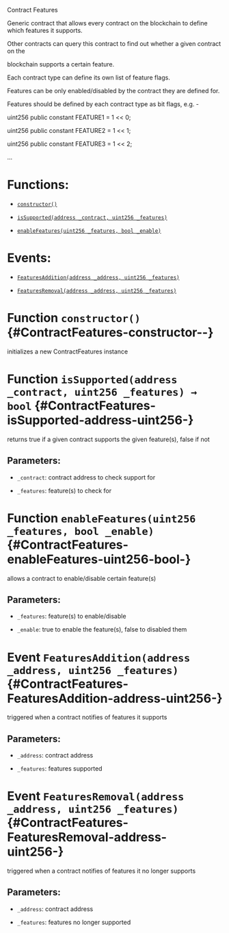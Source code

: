 Contract Features

Generic contract that allows every contract on the blockchain to define which features it supports.

Other contracts can query this contract to find out whether a given contract on the

blockchain supports a certain feature.

Each contract type can define its own list of feature flags.

Features can be only enabled/disabled by the contract they are defined for.

Features should be defined by each contract type as bit flags, e.g. -

uint256 public constant FEATURE1 = 1 << 0;

uint256 public constant FEATURE2 = 1 << 1;

uint256 public constant FEATURE3 = 1 << 2;

...

# Functions:

- [`constructor()`](#ContractFeatures-constructor--)

- [`isSupported(address _contract, uint256 _features)`](#ContractFeatures-isSupported-address-uint256-)

- [`enableFeatures(uint256 _features, bool _enable)`](#ContractFeatures-enableFeatures-uint256-bool-)

# Events:

- [`FeaturesAddition(address _address, uint256 _features)`](#ContractFeatures-FeaturesAddition-address-uint256-)

- [`FeaturesRemoval(address _address, uint256 _features)`](#ContractFeatures-FeaturesRemoval-address-uint256-)

# Function `constructor()` {#ContractFeatures-constructor--}

initializes a new ContractFeatures instance

# Function `isSupported(address _contract, uint256 _features) → bool` {#ContractFeatures-isSupported-address-uint256-}

returns true if a given contract supports the given feature(s), false if not

## Parameters:

- `_contract`:    contract address to check support for

- `_features`:    feature(s) to check for

# Function `enableFeatures(uint256 _features, bool _enable)` {#ContractFeatures-enableFeatures-uint256-bool-}

allows a contract to enable/disable certain feature(s)

## Parameters:

- `_features`:    feature(s) to enable/disable

- `_enable`:      true to enable the feature(s), false to disabled them

# Event `FeaturesAddition(address _address, uint256 _features)` {#ContractFeatures-FeaturesAddition-address-uint256-}

triggered when a contract notifies of features it supports

## Parameters:

- `_address`:     contract address

- `_features`:    features supported

# Event `FeaturesRemoval(address _address, uint256 _features)` {#ContractFeatures-FeaturesRemoval-address-uint256-}

triggered when a contract notifies of features it no longer supports

## Parameters:

- `_address`:     contract address

- `_features`:    features no longer supported
